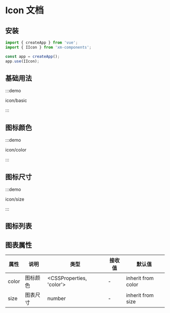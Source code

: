 # Icon 文档

## 安装

```javascript
import { createApp } from 'vue';
import { IIcon } from 'xm-components';

const app = createApp();
app.use(IIcon);
```

## 基础用法

:::demo 

icon/basic

:::

## 图标颜色

:::demo 

icon/color

:::

## 图标尺寸

:::demo 

icon/size

:::

## 图标列表

<IconList />

## 图表属性
| 属性  | 说明     | 类型                     | 接收值 | 默认值            |
| ----- | -------- | ------------------------ | ------ | ------------------ |
| color | 图标颜色 | <CSSProperties, 'color'> | -      | inherit from color |
| size  | 图表尺寸 | number                   | -      | inherit from size  |